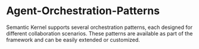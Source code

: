 # Agent-Orchestration-Patterns
Semantic Kernel supports several orchestration patterns, each designed for different collaboration scenarios. These patterns are available as part of the framework and can be easily extended or customized.
